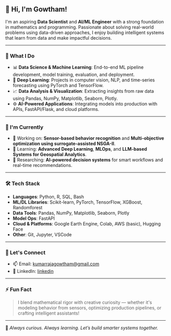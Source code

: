 ## 👋 Hi, I'm Gowtham!

I'm an aspiring **Data Scientist** and **AI/ML Engineer** with a strong foundation in mathematics and programming. Passionate about solving real-world problems using data-driven approaches, I enjoy building intelligent systems that learn from data and make impactful decisions.

---

### 🔬 What I Do

- 📊 **Data Science & Machine Learning**: End-to-end ML pipeline development, model training, evaluation, and deployment.
- 🧠 **Deep Learning**: Projects in computer vision, NLP, and time-series forecasting using PyTorch and TensorFlow.
- 📈 **Data Analysis & Visualization**: Extracting insights from raw data using Pandas, NumPy, Matplotlib, Seaborn, Plotly.
- ⚙️ **AI-Powered Applications**: Integrating models into production with APIs, FastAPI/Flask, and cloud platforms.

---

### 🚀 I'm Currently

- 🔭 Working on: **Sensor-based behavior recognition** and **Multi-objective optimization using surrogate-assisted NSGA-II**.
- 🌱 Learning: **Advanced Deep Learning**, **MLOps**, and **LLM-based Systems for Geospatial Analytics**.
- 🧠 Researching: **AI-powered decision systems** for smart workflows and real-time recommendations.

---

### 🛠️ Tech Stack

- **Languages**: Python, R, SQL, Bash  
- **ML/DL Libraries**: Scikit-learn, PyTorch, TensorFlow, XGBoost, Randomforest 
- **Data Tools**: Pandas, NumPy, Matplotlib, Seaborn, Plotly  
- **Model Ops**: FastAPI  
- **Cloud & Platforms**: Google Earth Engine, Colab, AWS (basic), Hugging Face  
- **Other**: Git, Jupyter, VSCode

---

### 💬 Let's Connect

- 📫 Email: [kumarrajagowtham@gmail.com](mailto:kumarrajagowtham@gmail.com)  
- 💼 LinkedIn: [linkedin](https://www.linkedin.com/in/gowtham-k-281a84176/)  


---

### ⚡ Fun Fact

> I blend mathematical rigor with creative curiosity — whether it's modeling behavior from sensors, optimizing production pipelines, or crafting intelligent assistants!

---

📌 *Always curious. Always learning. Let’s build smarter systems together.*
